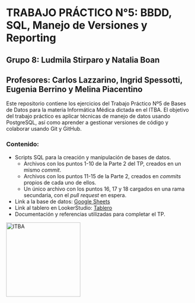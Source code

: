 # **TRABAJO PRÁCTICO N°5:** BBDD, SQL, Manejo de Versiones y Reporting

## Grupo 8: Ludmila Stirparo y Natalia Boan
## Profesores: Carlos Lazzarino, Ingrid Spessotti, Eugenia Berrino y Melina Piacentino 

Este repositorio contiene los ejercicios del Trabajo Práctico Nº5 de Bases de Datos para la materia Informática Médica dictada en el ITBA. El objetivo del trabajo práctico es aplicar técnicas de manejo de datos usando PostgreSQL, así como aprender a gestionar versiones de código y colaborar usando Git y GitHub.

### **Contenido:**
- Scripts SQL para la creación y manipulación de bases de datos.
    - Archivos con los puntos 1-10 de la Parte 2 del TP, creados en un mismo _commit_.
    - Archivos con los puntos 11-15 de la Parte 2, creados en _commits_ propios de cada uno de ellos.
    - Un único archivo con los puntos 16, 17 y 18 cargados en una rama secundaria, con el _pull request_ en espera.
- Link a la base de datos: [Google Sheets](https://docs.google.com/spreadsheets/d/16_U4Ldv-PxYYBL6hXLNVvvDNqiavPm54BDyxjr7lmcI/edit?usp=sharing)
- Link al tablero en LookerStudio: [Tablero]()
- Documentación y referencias utilizadas para completar el TP.

<img src="https://github.com/user-attachments/assets/8cf94fb4-7ca3-4775-a02e-91a6e6965195" alt="ITBA" width="200">

